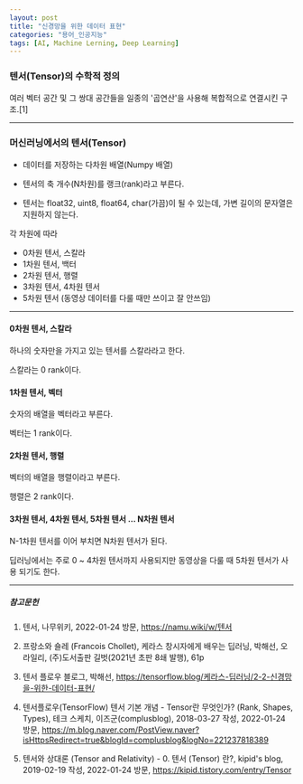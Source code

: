 ```yaml
---
layout: post
title: "신경망을 위한 데이터 표현"
categories: "용어_인공지능"
tags: [AI, Machine Lerning, Deep Learning]
---
```




### 텐서(Tensor)의 수학적 정의

여러 벡터 공간 및 그 쌍대 공간들을 일종의 '곱연산'을 사용해 복합적으로 연결시킨 구조.[1]

---

### 머신러닝에서의 텐서(Tensor)

* 데이터를 저장하는 다차원 배열(Numpy 배열)

* 텐서의 축 개수(N차원)를 랭크(rank)라고 부른다.

* 텐서는 float32, uint8, float64, char(가끔)이 될 수 있는데, 가변 길이의 문자열은 지원하지 않는다.


각 차원에 따라
* 0차원 텐서, 스칼라
* 1차원 텐서, 백터 
* 2차원 텐서, 행렬
* 3차원 텐서, 4차원 텐서
* 5차원 텐서 (동영상 데이터를 다룰 때만 쓰이고 잘 안쓰임)

---

#### 0차원 텐서, 스칼라

하나의 숫자만을 가지고 있는 텐서를 스칼라라고 한다.

스칼라는 0 rank이다.

#### 1차원 텐서, 벡터

숫자의 배열을 벡터라고 부른다.

벡터는 1 rank이다.

#### 2차원 텐서, 행렬

벡터의 배열을 행렬이라고 부른다.

행렬은 2 rank이다.

#### 3차원 텐서, 4차원 텐서, 5차원 텐서 ... N차원 텐서

N-1차원 텐서를 이어 부치면 N차원 텐서가 된다.

딥러닝에서는 주로 0 ~ 4차원 텐서까지 사용되지만 동영상을 다룰 때 5차원 텐서가 사용 되기도 한다.



---
##### 참고문헌

1) 텐서, 나무위키, 2022-01-24 방문, https://namu.wiki/w/텐서

2) 프랑소와 숄레 (Francois Chollet), 케라스 창시자에게 배우는 딥러닝, 박해선, 오라일리, (주)도서출판 길벗(2021년 초판 8쇄 발행), 61p

3) 텐서 플로우 블로그, 박해선, https://tensorflow.blog/케라스-딥러닝/2-2-신경망을-위한-데이터-표현/

4) 텐서플로우(TensorFlow) 텐서 기본 개념 - Tensor란 무엇인가? (Rank, Shapes, Types), 테크 스케치, 이즈군(complusblog), 2018-03-27 작성, 2022-01-24 방문, https://m.blog.naver.com/PostView.naver?isHttpsRedirect=true&blogId=complusblog&logNo=221237818389

5) 텐서와 상대론 (Tensor and Relativity) - 0. 텐서 (Tensor) 란?, kipid's blog, 2019-02-19 작성, 2022-01-24 방문, https://kipid.tistory.com/entry/Tensor
